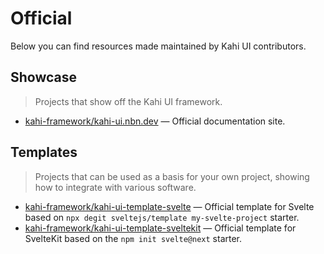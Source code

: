 # Official

Below you can find resources made maintained by Kahi UI contributors.

## Showcase

> Projects that show off the Kahi UI framework.

-   [kahi-framework/kahi-ui.nbn.dev](https://github.com/kahi-framework/kahi-ui.nbn.dev) — Official documentation site.

## Templates

> Projects that can be used as a basis for your own project, showing how to integrate with various software.

-   [kahi-framework/kahi-ui-template-svelte](https://github.com/kahi-framework/kahi-ui-template-svelte) — Official template for Svelte based on `npx degit sveltejs/template my-svelte-project` starter.
-   [kahi-framework/kahi-ui-template-sveltekit](https://github.com/kahi-framework/kahi-ui-template-sveltekit) — Official template for SvelteKit based on the `npm init svelte@next` starter.

